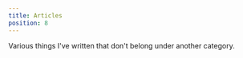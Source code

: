 ```yaml
---
title: Articles
position: 8
---
```

Various things I've written that don't belong under another category.